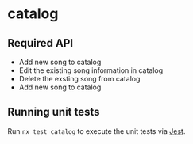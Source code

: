 # catalog

## Required API

-   Add new song to catalog
-   Edit the existing song information in catalog
-   Delete the exsting song from catalog
-   Add new song to catalog

## Running unit tests

Run `nx test catalog` to execute the unit tests via [Jest](https://jestjs.io).
